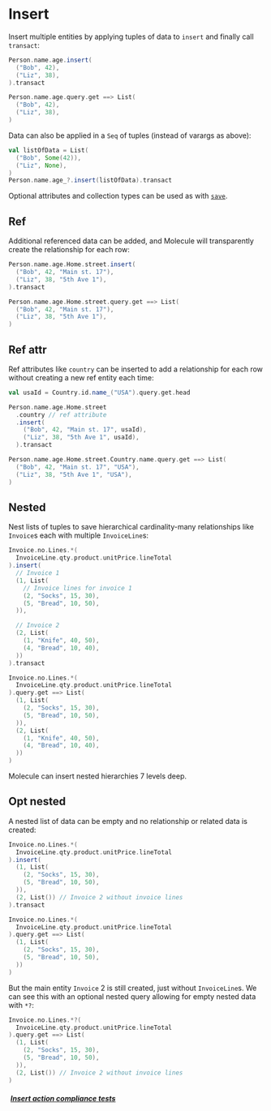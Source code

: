 

# Insert

Insert multiple entities by applying tuples of data to `insert` and finally call `transact`:

```scala
Person.name.age.insert(
  ("Bob", 42),
  ("Liz", 38),
).transact

Person.name.age.query.get ==> List(
  ("Bob", 42),
  ("Liz", 38),
)
```
Data can also be applied in a `Seq` of tuples (instead of varargs as above):
```scala
val listOfData = List(
  ("Bob", Some(42)),
  ("Liz", None),
)
Person.name.age_?.insert(listOfData).transact
```

Optional attributes and collection types can be used as with [`save`](save#optional-attr).




## Ref

Additional referenced data can be added, and Molecule will transparently create the relationship for each row:

```scala
Person.name.age.Home.street.insert(
  ("Bob", 42, "Main st. 17"),
  ("Liz", 38, "5th Ave 1"),
).transact

Person.name.age.Home.street.query.get ==> List(
  ("Bob", 42, "Main st. 17"),
  ("Liz", 38, "5th Ave 1"),
)
```

## Ref attr

Ref attributes like `country` can be inserted to add a relationship for each row without creating a new ref entity each time:

```scala
val usaId = Country.id.name_("USA").query.get.head

Person.name.age.Home.street
  .country // ref attribute
  .insert(
    ("Bob", 42, "Main st. 17", usaId),
    ("Liz", 38, "5th Ave 1", usaId),
  ).transact

Person.name.age.Home.street.Country.name.query.get ==> List(
  ("Bob", 42, "Main st. 17", "USA"),
  ("Liz", 38, "5th Ave 1", "USA"),
)
```


## Nested

Nest lists of tuples to save hierarchical cardinality-many relationships like `Invoice`s each with multiple `InvoiceLine`s:

```scala
Invoice.no.Lines.*(
  InvoiceLine.qty.product.unitPrice.lineTotal
).insert(
  // Invoice 1
  (1, List(
    // Invoice lines for invoice 1
    (2, "Socks", 15, 30),
    (5, "Bread", 10, 50),
  )),

  // Invoice 2
  (2, List(
    (1, "Knife", 40, 50),
    (4, "Bread", 10, 40),
  ))
).transact

Invoice.no.Lines.*(
  InvoiceLine.qty.product.unitPrice.lineTotal
).query.get ==> List(
  (1, List(
    (2, "Socks", 15, 30),
    (5, "Bread", 10, 50),
  )),
  (2, List(
    (1, "Knife", 40, 50),
    (4, "Bread", 10, 40),
  ))
)
```
Molecule can insert nested hierarchies 7 levels deep.


## Opt nested

A nested list of data can be empty and no relationship or related data is created:

```scala
Invoice.no.Lines.*(
  InvoiceLine.qty.product.unitPrice.lineTotal
).insert(
  (1, List(
    (2, "Socks", 15, 30),
    (5, "Bread", 10, 50),
  )),
  (2, List()) // Invoice 2 without invoice lines
).transact

Invoice.no.Lines.*(
  InvoiceLine.qty.product.unitPrice.lineTotal
).query.get ==> List(
  (1, List(
    (2, "Socks", 15, 30),
    (5, "Bread", 10, 50),
  ))
)
```
But the main entity `Invoice` 2 is still created, just without `InvoiceLine`s. We can see this with an optional nested query allowing for empty nested data with `*?`:

```scala
Invoice.no.Lines.*?(
  InvoiceLine.qty.product.unitPrice.lineTotal
).query.get ==> List(
  (1, List(
    (2, "Socks", 15, 30),
    (5, "Bread", 10, 50),
  )),
  (2, List()) // Invoice 2 without invoice lines
)
```


##### [<i class="fas fa-handshake" style="margin-right: 4px;"></i> Insert action compliance tests](https://github.com/scalamolecule/molecule/tree/main/db/compliance/shared/src/test/scala/molecule/db/compliance/test/action/insert)